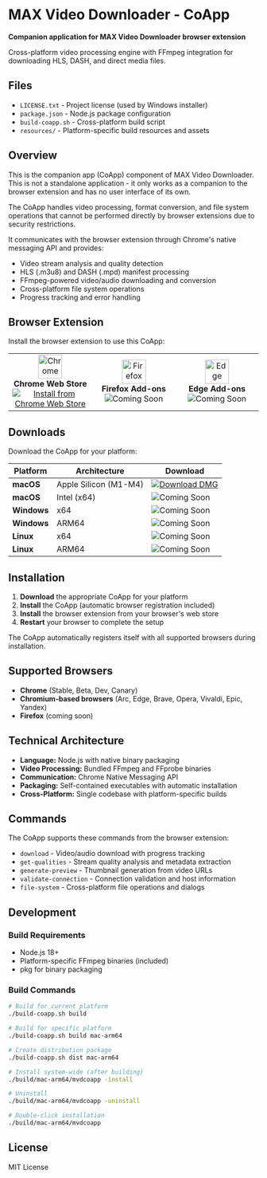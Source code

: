 # MAX Video Downloader - CoApp

**Companion application for MAX Video Downloader browser extension**

Cross-platform video processing engine with FFmpeg integration for downloading HLS, DASH, and direct media files.

## Files

- `LICENSE.txt` - Project license (used by Windows installer)
- `package.json` - Node.js package configuration
- `build-coapp.sh` - Cross-platform build script
- `resources/` - Platform-specific build resources and assets

## Overview

This is the companion app (CoApp) component of MAX Video Downloader. This is not a standalone application - it only works as a companion to the browser extension and has no user interface of its own.

The CoApp handles video processing, format conversion, and file system operations that cannot be performed directly by browser extensions due to security restrictions.

It communicates with the browser extension through Chrome's native messaging API and provides:

- Video stream analysis and quality detection
- HLS (.m3u8) and DASH (.mpd) manifest processing  
- FFmpeg-powered video/audio downloading and conversion
- Cross-platform file system operations
- Progress tracking and error handling

## Browser Extension

Install the browser extension to use this CoApp:

<table>
<tr>
<td align="center" width="200">
<img src="https://raw.githubusercontent.com/alrra/browser-logos/master/src/chrome/chrome_48x48.png" width="48" height="48" alt="Chrome"><br>
<strong>Chrome Web Store</strong><br>
<a href="https://chrome.google.com/webstore/detail/dummy-extension-id">
<img src="https://img.shields.io/badge/Install-4285F4?style=for-the-badge&logo=google-chrome&logoColor=white" alt="Install from Chrome Web Store">
</a>
</td>
<td align="center" width="200">
<img src="https://raw.githubusercontent.com/alrra/browser-logos/master/src/firefox/firefox_48x48.png" width="48" height="48" alt="Firefox"><br>
<strong>Firefox Add-ons</strong><br>
<img src="https://img.shields.io/badge/Coming_Soon-cccccc?style=for-the-badge&logo=firefox&logoColor=999999" alt="Coming Soon">
</td>
<td align="center" width="200">
<img src="https://raw.githubusercontent.com/alrra/browser-logos/master/src/edge/edge_48x48.png" width="48" height="48" alt="Edge"><br>
<strong>Edge Add-ons</strong><br>
<img src="https://img.shields.io/badge/Coming_Soon-cccccc?style=for-the-badge&logo=microsoft-edge&logoColor=999999" alt="Coming Soon">
</td>
</tr>
</table>

## Downloads

Download the CoApp for your platform:

| Platform | Architecture | Download |
|----------|-------------|----------|
| **macOS** | Apple Silicon (M1-M4) | [![Download DMG](https://img.shields.io/badge/Download_DMG-000000?style=for-the-badge&logo=apple&logoColor=white)](https://github.com/Suwot/mvd-coapp/releases/latest/download/MaxVideoDownloader-mac-arm64.dmg) |
| **macOS** | Intel (x64) | ![Coming Soon](https://img.shields.io/badge/Coming_Soon-cccccc?style=for-the-badge&logo=apple&logoColor=999999) |
| **Windows** | x64 | ![Coming Soon](https://img.shields.io/badge/Coming_Soon-cccccc?style=for-the-badge&logo=windows&logoColor=999999) |
| **Windows** | ARM64 | ![Coming Soon](https://img.shields.io/badge/Coming_Soon-cccccc?style=for-the-badge&logo=windows&logoColor=999999) |
| **Linux** | x64 | ![Coming Soon](https://img.shields.io/badge/Coming_Soon-cccccc?style=for-the-badge&logo=linux&logoColor=999999) |
| **Linux** | ARM64 | ![Coming Soon](https://img.shields.io/badge/Coming_Soon-cccccc?style=for-the-badge&logo=linux&logoColor=999999) |

## Installation

1. **Download** the appropriate CoApp for your platform
2. **Install** the CoApp (automatic browser registration included)
3. **Install** the browser extension from your browser's web store
4. **Restart** your browser to complete the setup

The CoApp automatically registers itself with all supported browsers during installation.

## Supported Browsers

- **Chrome** (Stable, Beta, Dev, Canary)
- **Chromium-based browsers** (Arc, Edge, Brave, Opera, Vivaldi, Epic, Yandex)
- **Firefox** (coming soon)

## Technical Architecture

- **Language:** Node.js with native binary packaging
- **Video Processing:** Bundled FFmpeg and FFprobe binaries
- **Communication:** Chrome Native Messaging API
- **Packaging:** Self-contained executables with automatic installation
- **Cross-Platform:** Single codebase with platform-specific builds

## Commands

The CoApp supports these commands from the browser extension:

- `download` - Video/audio download with progress tracking
- `get-qualities` - Stream quality analysis and metadata extraction  
- `generate-preview` - Thumbnail generation from video URLs
- `validate-connection` - Connection validation and host information
- `file-system` - Cross-platform file operations and dialogs

## Development

### Build Requirements

- Node.js 18+
- Platform-specific FFmpeg binaries (included)
- pkg for binary packaging

### Build Commands

```bash
# Build for current platform
./build-coapp.sh build

# Build for specific platform  
./build-coapp.sh build mac-arm64

# Create distribution package
./build-coapp.sh dist mac-arm64

# Install system-wide (after building)
./build/mac-arm64/mvdcoapp -install

# Uninstall
./build/mac-arm64/mvdcoapp -uninstall

# Double-click installation
./build/mac-arm64/mvdcoapp
```

## License

MIT License
